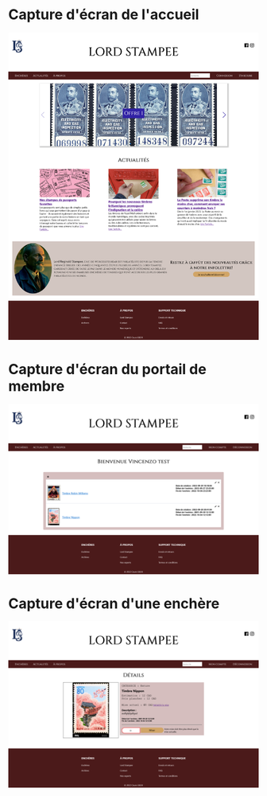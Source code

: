 # Capture d'écran de l'accueil
![Accueil](./stampee-screenshot/accueil-stampee.png)
# Capture d'écran du portail de membre
![Accueil](./stampee-screenshot/portail.png)
# Capture d'écran d'une enchère
![Accueil](./stampee-screenshot/enchere.png)